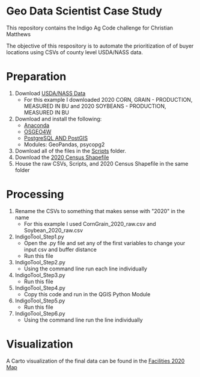 # Geo Data Scientist Case Study

This repository contains the Indigo Ag Code challenge for Christian Matthews

The objective of this respository is to automate the prioritization of of buyer locations using CSVs of county level USDA/NASS data.

# Preparation
1. Download [USDA/NASS Data](https://quickstats.nass.usda.gov/)
    * For this example I downloaded 2020 CORN, GRAIN - PRODUCTION, MEASURED IN BU and 2020 SOYBEANS - PRODUCTION, MEASURED IN BU
2. Download and install the following:
    * [Anaconda](https://www.anaconda.com/products/individual)
    * [OSGEO4W](https://www.osgeo.org/projects/osgeo4w/)
    * [PostgreSQL AND PostGIS](https://www.postgresql.org/download/)
    * Modules: GeoPandas, psycopg2
3. Download all of the files in the [Scripts](https://github.com/csmatthews/indigo_ag/tree/main/scripts) folder.
4. Download the [2020 Census Shapefile](https://www.census.gov/cgi-bin/geo/shapefiles/index.php?year=2020&layergroup=Counties+%28and+equivalent%29)
5. House the raw CSVs, Scripts, and 2020 Census Shapefile in the same folder

# Processing
1. Rename the CSVs to something that makes sense with "2020" in the name
    * For this example I used CornGrain_2020_raw.csv and Soybean_2020_raw.csv
2. IndigoTool_Step1.py
    * Open the .py file and set any of the first variables to change your input csv and buffer distance
    * Run this file
3. IndigoTool_Step2.py
    * Using the command line run each line individually
4. IndigoTool_Step3.py
    * Run this file
5. IndigoTool_Step4.py
    * Copy this code and run in the QGIS Python Module
6. IndigoTool_Step5.py
    * Run this file
7. IndigoTool_Step6.py
    * Using the command line run the line individually


# Visualization
  A Carto visualization of the final data can be found in the [Facilities 2020 Map](https://oijgea98j4.carto.com/builder/e66df8a7-b1ba-40ed-b98b-1bb49f37d3a1/embed)
